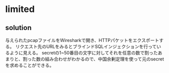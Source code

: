 # limited

## solution

与えられたpcapファイルをWiresharkで開き、HTTPパケットをエクスポートする。
リクエスト先のURLをみるとブラインドSQLインジェクションを行っているように見える。
secretの1~50番目の文字に対してそれを任意の数で割ったあまりと、割った数の組み合わせがわかるので、中国余剰定理を使って元のsecretを求めることができる。
